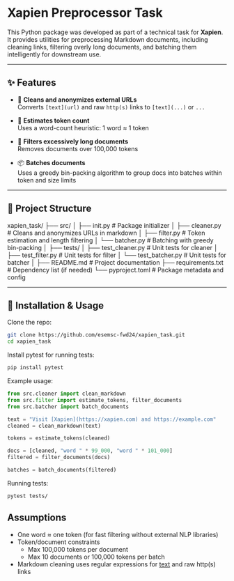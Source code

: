 # Xapien Preprocessor Task

This Python package was developed as part of a technical task for **Xapien**. It provides utilities for preprocessing Markdown documents, including cleaning links, filtering overly long documents, and batching them intelligently for downstream use.

---

## ✨ Features

- 🔗 **Cleans and anonymizes external URLs**  
  Converts `[text](url)` and raw `http(s)` links to `[text](...)` or `...`

- 🧮 **Estimates token count**  
  Uses a word-count heuristic: 1 word ≈ 1 token

- 🧹 **Filters excessively long documents**  
  Removes documents over 100,000 tokens

- 📦 **Batches documents**  
  Uses a greedy bin-packing algorithm to group docs into batches within token and size limits

---


## 📁 Project Structure

xapien_task/
├── src/
│ ├── init.py # Package initializer
│ ├── cleaner.py # Cleans and anonymizes URLs in markdown
│ ├── filter.py # Token estimation and length filtering
│ └── batcher.py # Batching with greedy bin-packing
│
├── tests/
│ ├── test_cleaner.py # Unit tests for cleaner
│ ├── test_filter.py # Unit tests for filter
│ └── test_batcher.py # Unit tests for batcher
│
├── README.md # Project documentation
├── requirements.txt # Dependency list (if needed)
└── pyproject.toml # Package metadata and config

---

## 🚀 Installation & Usage

Clone the repo:

```bash
git clone https://github.com/esemsc-fwd24/xapien_task.git
cd xapien_task
```

Install pytest for running tests:
```bash
pip install pytest
```

Example usage:
```python
from src.cleaner import clean_markdown
from src.filter import estimate_tokens, filter_documents
from src.batcher import batch_documents

text = "Visit [Xapien](https://xapien.com) and https://example.com"
cleaned = clean_markdown(text)

tokens = estimate_tokens(cleaned)

docs = [cleaned, "word " * 99_000, "word " * 101_000]
filtered = filter_documents(docs)

batches = batch_documents(filtered)
```

Running tests:
```bash
pytest tests/
```


## Assumptions
- One word ≈ one token (for fast filtering without external NLP libraries)
- Token/document constraints    
    - Max 100,000 tokens per document
    - Max 10 documents or 100,000 tokens per batch
- Markdown cleaning uses regular expressions for [text](url) and raw http(s) links